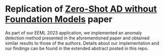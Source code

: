 # Replication of [Zero-Shot AD without Foundation Models](https://arxiv.org/pdf/2302.07849.pdf "Zero-Shot AD without Foundation Models") paper

As part of our EEML 2023 application, we implemented an anomaly detection method presented in the aforementioned paper and obtained similar results to those of the authors. Details about our implementation and our findings can be found in the extended abstract posted in this repo.

